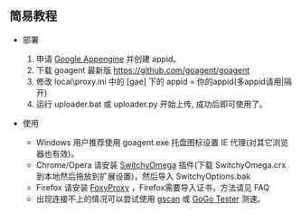 ## 简易教程

- 部署

  1. 申请 [Google Appengine](https://appengine.google.com) 并创建 appid。
  1. 下载 goagent 最新版 https://github.com/goagent/goagent
  1. 修改 local\proxy.ini 中的 [gae] 下的 appid = 你的appid(多appid请用|隔开)
  1. 运行 uploader.bat 或 uploader.py 开始上传, 成功后即可使用了。

- 使用

  * Windows 用户推荐使用 goagent.exe 托盘图标设置 IE 代理(对其它浏览器也有效)。
  * Chrome/Opera 请安装 [SwitchyOmega](https://github.com/FelisCatus/SwitchyOmega/releases) 插件(下载 SwitchyOmega.crx 到本地然后拖放到扩展设置)，然后导入 SwitchyOptions.bak
  * Firefox 请安装 [FoxyProxy](https://addons.mozilla.org/zh-cn/firefox/addon/foxyproxy-standard/) ，Firefox需要导入证书，方法请见 FAQ
  * 出现连接不上的情况可以尝试使用 [gscan](https://github.com/yinqiwen/gscan/) 或 [GoGo Tester](https://github.com/azzvx/gogotester/raw/2.3/GoGo%20Tester/bin/Release/GoGo%20Tester.exe) 测速。
